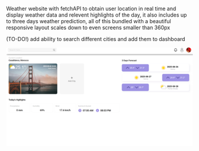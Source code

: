 Weather website with fetchAPI to obtain user location in real time and display weather data and relevent highlights of the day, it also includes up to three days weather prediction, all of this bundled with a beautiful responsive layout scales down to even screens smaller than 360px

(TO-DO!) add ability to search different cities and add them to dashboard

![Website Layout and Interface](screenshot/screenshot.png)

